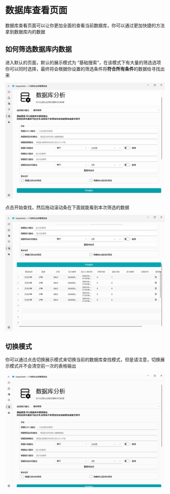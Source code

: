 # 数据库查看页面

数据库查看页面可以让你更加全面的查看当前数据库，你可以通过更加快捷的方法拿到数据库内的数据

## 如何筛选数据库内数据

进入默认的页面，默认的展示模式为 “基础搜索”，在该模式下有大量的筛选选项你可以同时选择，最终将会根据你设置的筛选条件将**符合所有条件**的数据给寻找出来

![image-20240323220422664](./数据库查看页说明.assets/image-20240323220422664.png)

点击开始查找，然后拖动滚动条在下面就能看到本次筛选的数据

![image-20240323220604278](./数据库查看页说明.assets/image-20240323220604278.png)

## 切换模式

你可以通过点击切换展示模式来切换当前的数据库查找模式，但是请注意，切换展示模式并不会清空前一次的表格输出

![recording](./数据库查看页说明.assets/recording.gif)
